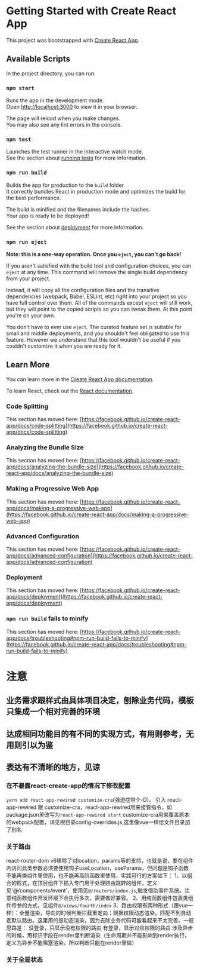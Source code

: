 # Getting Started with Create React App

This project was bootstrapped with [Create React App](https://github.com/facebook/create-react-app).

## Available Scripts

In the project directory, you can run:

### `npm start`

Runs the app in the development mode.\
Open [http://localhost:3000](http://localhost:3000) to view it in your browser.

The page will reload when you make changes.\
You may also see any lint errors in the console.

### `npm test`

Launches the test runner in the interactive watch mode.\
See the section about [running tests](https://facebook.github.io/create-react-app/docs/running-tests) for more information.

### `npm run build`

Builds the app for production to the `build` folder.\
It correctly bundles React in production mode and optimizes the build for the best performance.

The build is minified and the filenames include the hashes.\
Your app is ready to be deployed!

See the section about [deployment](https://facebook.github.io/create-react-app/docs/deployment) for more information.

### `npm run eject`

**Note: this is a one-way operation. Once you `eject`, you can't go back!**

If you aren't satisfied with the build tool and configuration choices, you can `eject` at any time. This command will remove the single build dependency from your project.

Instead, it will copy all the configuration files and the transitive dependencies (webpack, Babel, ESLint, etc) right into your project so you have full control over them. All of the commands except `eject` will still work, but they will point to the copied scripts so you can tweak them. At this point you're on your own.

You don't have to ever use `eject`. The curated feature set is suitable for small and middle deployments, and you shouldn't feel obligated to use this feature. However we understand that this tool wouldn't be useful if you couldn't customize it when you are ready for it.

## Learn More

You can learn more in the [Create React App documentation](https://facebook.github.io/create-react-app/docs/getting-started).

To learn React, check out the [React documentation](https://reactjs.org/).

### Code Splitting

This section has moved here: [https://facebook.github.io/create-react-app/docs/code-splitting](https://facebook.github.io/create-react-app/docs/code-splitting)

### Analyzing the Bundle Size

This section has moved here: [https://facebook.github.io/create-react-app/docs/analyzing-the-bundle-size](https://facebook.github.io/create-react-app/docs/analyzing-the-bundle-size)

### Making a Progressive Web App

This section has moved here: [https://facebook.github.io/create-react-app/docs/making-a-progressive-web-app](https://facebook.github.io/create-react-app/docs/making-a-progressive-web-app)

### Advanced Configuration

This section has moved here: [https://facebook.github.io/create-react-app/docs/advanced-configuration](https://facebook.github.io/create-react-app/docs/advanced-configuration)

### Deployment

This section has moved here: [https://facebook.github.io/create-react-app/docs/deployment](https://facebook.github.io/create-react-app/docs/deployment)

### `npm run build` fails to minify

This section has moved here: [https://facebook.github.io/create-react-app/docs/troubleshooting#npm-run-build-fails-to-minify](https://facebook.github.io/create-react-app/docs/troubleshooting#npm-run-build-fails-to-minify)

# 注意

## 业务需求跟样式由具体项目决定，刨除业务代码，模板只集成一个相对完善的环境
## 达成相同功能目的有不同的实现方式，有用则参考，无用则引以为鉴
## 表达有不清晰的地方，见谅
### 在不暴露react-create-app的情况下修改配置
`yarn add react-app-rewired customize-cra`(强迫症带个-D)， 引入 react-app-rewired 跟 customize-cra，react-app-rewired用来接管指令，如package.json里改写为`react-app-rewired start`
customize-cra用来覆盖原本的webpack配置，详见根目录config-overrides.js,这里像vue一样给文件目录加了别名

### 关于路由
react-router-dom v6移除了对location，params等的支持，也就是说，要在组件内访问此类参数必须要使用钩子useLocation，useParams，但问题是钩子函数不能再类组件里使用，也不能再高阶函数里使用，实践可行的方案如下：
1、以组合的形式，在顶层组件下插入专门用于处理路由跳转的组件，定义见'@/components/event'，使用见`@/routers/index.js`,触发借助事件系统。注意纯函数组件开发环境下会执行多次，需要做好兼容。
2、用纯函数组件包裹类组件传参的方式，见组件`@/views/fourth/index`
3、路由权限有两种形式（跟vue一样）：全量渲染，导向的时候判断拦截重定向；根据权限动态渲染，匹配不到自动走默认路由。这里用的是动态渲染，因为去除业务代码可能看起来不太完善。一般思路是：
没登录，只显示没有权限的路由
有登录，显示对应权限的路由
涉及异步的时候，用标识字段在render里判断渲染（生命周期并不能影响到render执行，定义为异步不能阻塞渲染，所以判断只能在render里做）

### 关于全局状态